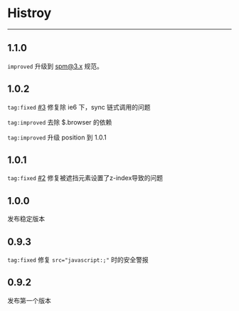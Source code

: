 # Histroy

---

## 1.1.0

`improved` 升级到 spm@3.x 规范。


## 1.0.2

`tag:fixed` [#3](https://github.com/aralejs/iframe-shim/issues/3) 修复除 ie6 下，sync 链式调用的问题

`tag:improved` 去除 $.browser 的依赖

`tag:improved` 升级 position 到 1.0.1

## 1.0.1

`tag:fixed` [#2](https://github.com/aralejs/iframe-shim/issues/2) 修复被遮挡元素设置了z-index导致的问题

## 1.0.0

发布稳定版本

## 0.9.3

`tag:fixed` 修复 `src="javascript:;"` 时的安全警报

## 0.9.2

发布第一个版本
